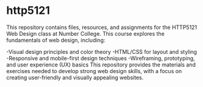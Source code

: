 # http5121
This repository contains files, resources, and assignments for the HTTP5121 Web Design class at Number College. This course explores the fundamentals of web design, including:

-Visual design principles and color theory
-HTML/CSS for layout and styling
-Responsive and mobile-first design techniques
-Wireframing, prototyping, and user experience (UX) basics
This repository provides the materials and exercises needed to develop strong web design skills, with a focus on creating user-friendly and visually appealing websites.